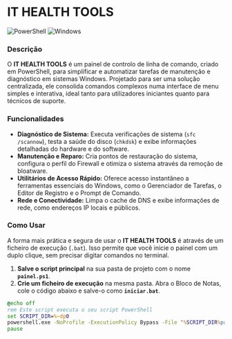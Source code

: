 # IT HEALTH TOOLS

![PowerShell](https://img.shields.io/badge/PowerShell-5391FE?style=for-the-badge&logo=powershell&logoColor=white)
![Windows](https://img.shields.io/badge/Windows-0078D4?style=for-the-badge&logo=windows&logoColor=white)

### Descrição

O **IT HEALTH TOOLS** é um painel de controlo de linha de comando, criado em PowerShell, para simplificar e automatizar tarefas de manutenção e diagnóstico em sistemas Windows. Projetado para ser uma solução centralizada, ele consolida comandos complexos numa interface de menu simples e interativa, ideal tanto para utilizadores iniciantes quanto para técnicos de suporte.

### Funcionalidades

- **Diagnóstico de Sistema:** Executa verificações de sistema (`sfc /scannow`), testa a saúde do disco (`chkdsk`) e exibe informações detalhadas do hardware e do software.
- **Manutenção e Reparo:** Cria pontos de restauração do sistema, configura o perfil do Firewall e otimiza o sistema através da remoção de bloatware.
- **Utilitários de Acesso Rápido:** Oferece acesso instantâneo a ferramentas essenciais do Windows, como o Gerenciador de Tarefas, o Editor de Registro e o Prompt de Comando.
- **Rede e Conectividade:** Limpa o cache de DNS e exibe informações de rede, como endereços IP locais e públicos.

### Como Usar

A forma mais prática e segura de usar o **IT HEALTH TOOLS** é através de um ficheiro de execução (`.bat`). Isso permite que você inicie o painel com um duplo clique, sem precisar digitar comandos no terminal.

1.  **Salve o script principal** na sua pasta de projeto com o nome **`painel.ps1`**.
2.  **Crie um ficheiro de execução** na mesma pasta. Abra o Bloco de Notas, cole o código abaixo e salve-o como **`iniciar.bat`**.

```bat
@echo off
rem Este script executa o seu script PowerShell
set SCRIPT_DIR=%~dp0
powershell.exe -NoProfile -ExecutionPolicy Bypass -File "%SCRIPT_DIR%painel.ps1"
pause

